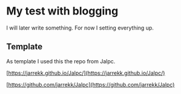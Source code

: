 # My test with blogging

I will later write something. For now I setting everything up.

## Template 

As template I used this the repo from Jalpc.

[https://jarrekk.github.io/Jalpc/](https://jarrekk.github.io/Jalpc/)

[https://github.com/jarrekk/Jalpc](https://github.com/jarrekk/Jalpc)